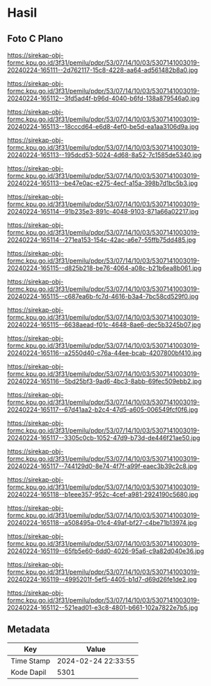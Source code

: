 # Hasil

## Foto C Plano

https://sirekap-obj-formc.kpu.go.id/3f31/pemilu/pdpr/53/07/14/10/03/5307141003019-20240224-165111--2d762117-15c8-4228-aa64-ad561482b8a0.jpg

https://sirekap-obj-formc.kpu.go.id/3f31/pemilu/pdpr/53/07/14/10/03/5307141003019-20240224-165112--3fd5ad4f-b96d-4040-b6fd-138a879546a0.jpg

https://sirekap-obj-formc.kpu.go.id/3f31/pemilu/pdpr/53/07/14/10/03/5307141003019-20240224-165113--18cccd64-e6d8-4ef0-be5d-ea1aa3106d9a.jpg

https://sirekap-obj-formc.kpu.go.id/3f31/pemilu/pdpr/53/07/14/10/03/5307141003019-20240224-165113--195dcd53-5024-4d68-8a52-7c1585de5340.jpg

https://sirekap-obj-formc.kpu.go.id/3f31/pemilu/pdpr/53/07/14/10/03/5307141003019-20240224-165113--be47e0ac-e275-4ecf-a15a-398b7d1bc5b3.jpg

https://sirekap-obj-formc.kpu.go.id/3f31/pemilu/pdpr/53/07/14/10/03/5307141003019-20240224-165114--91b235e3-891c-4048-9103-871a66a02217.jpg

https://sirekap-obj-formc.kpu.go.id/3f31/pemilu/pdpr/53/07/14/10/03/5307141003019-20240224-165114--271ea153-154c-42ac-a6e7-55ffb75dd485.jpg

https://sirekap-obj-formc.kpu.go.id/3f31/pemilu/pdpr/53/07/14/10/03/5307141003019-20240224-165115--d825b218-be76-4064-a08c-b21b6ea8b061.jpg

https://sirekap-obj-formc.kpu.go.id/3f31/pemilu/pdpr/53/07/14/10/03/5307141003019-20240224-165115--c687ea6b-fc7d-4616-b3a4-7bc58cd529f0.jpg

https://sirekap-obj-formc.kpu.go.id/3f31/pemilu/pdpr/53/07/14/10/03/5307141003019-20240224-165115--6638aead-f01c-4648-8ae6-dec5b3245b07.jpg

https://sirekap-obj-formc.kpu.go.id/3f31/pemilu/pdpr/53/07/14/10/03/5307141003019-20240224-165116--a2550d40-c76a-44ee-bcab-4207800bf410.jpg

https://sirekap-obj-formc.kpu.go.id/3f31/pemilu/pdpr/53/07/14/10/03/5307141003019-20240224-165116--5bd25bf3-9ad6-4bc3-8abb-69fec509ebb2.jpg

https://sirekap-obj-formc.kpu.go.id/3f31/pemilu/pdpr/53/07/14/10/03/5307141003019-20240224-165117--67d41aa2-b2c4-47d5-a605-006549fcf0f6.jpg

https://sirekap-obj-formc.kpu.go.id/3f31/pemilu/pdpr/53/07/14/10/03/5307141003019-20240224-165117--3305c0cb-1052-47d9-b73d-de446f21ae50.jpg

https://sirekap-obj-formc.kpu.go.id/3f31/pemilu/pdpr/53/07/14/10/03/5307141003019-20240224-165117--744129d0-8e74-4f7f-a99f-eaec3b39c2c8.jpg

https://sirekap-obj-formc.kpu.go.id/3f31/pemilu/pdpr/53/07/14/10/03/5307141003019-20240224-165118--b1eee357-952c-4cef-a981-2924190c5680.jpg

https://sirekap-obj-formc.kpu.go.id/3f31/pemilu/pdpr/53/07/14/10/03/5307141003019-20240224-165118--a508495a-01c4-49af-bf27-c4be71b13974.jpg

https://sirekap-obj-formc.kpu.go.id/3f31/pemilu/pdpr/53/07/14/10/03/5307141003019-20240224-165119--65fb5e60-6dd0-4026-95a6-c9a82d040e36.jpg

https://sirekap-obj-formc.kpu.go.id/3f31/pemilu/pdpr/53/07/14/10/03/5307141003019-20240224-165119--4995201f-5ef5-4405-b1d7-d69d26fe1de2.jpg

https://sirekap-obj-formc.kpu.go.id/3f31/pemilu/pdpr/53/07/14/10/03/5307141003019-20240224-165112--521ead01-e3c8-4801-b661-102a7822e7b5.jpg


## Metadata

| Key        | Value               |
| ---------- | ------------------- |
| Time Stamp | 2024-02-24 22:33:55 |
| Kode Dapil | 5301                |



